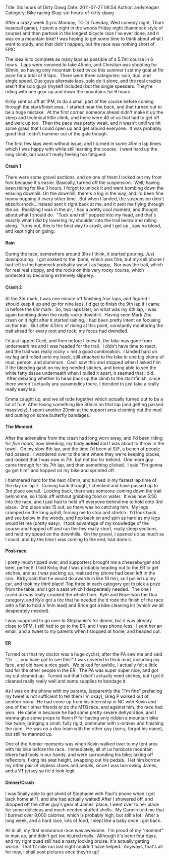 Title: Six hours of Dirty Dawg
Date: 2011-07-27 08:54
Author: andyreagan
Category: Bike racing
Slug: six-hours-of-dirty-dawg

After a crazy week (Lyric Monday, TOTS Tuesday, Wed comedy night, Thurs
baseball game), I spent a night in the woods Friday night (hammock style
of course) and then partook in the longest bicycle race I've ever done,
and it was on a mountain bike! I was hoping to get some time to think
about what I want to study, and that didn't happen, but the race was
nothing short of EPIC.

The idea is to complete as many laps as possible of a 5.7mi course in 6
hours.  Laps were rumored to take 45min, and Christian was shooting for
50min, so having only mountain biked twice this summer I set my goal at
1hr pace for a total of 6 laps.  There were three categories: solo, duo,
and single speed. Duo guys alternate laps, solo do it alone, and the
real crazies aren't the solo guys (myself included) but the single
speeders. They're riding with one gear up and down the mountains for 6
hours...

Kirby sent us off at 1PM, to do a small part of the course before coming
through the start/finish area.  I started near the back, and that turned
out to be a huge mistake.  At the first corner, someone ahead didn't
make it up the steep and technical little climb, and there were 40 of us
that had to get off and walk up too.  Then the pace was pretty weak, and
it wasn't until we hit some grass that I could open up and get around
everyone.  It was probably good that I didn't hammer out of the gate
though.

The first few laps went without issue, and I turned in some 45min lap
times which I was happy with while still learning the course.  I went
hard up the long climb, but wasn't really feeling too fatigued.

#### Crash 1

There were some gravel sections, and on one of them I locked out my
front fork because it's easier. Basically, turned off the suspension.
 Well, having been riding for like 3 hours, I forgot to unlock it and
went bombing down the ensuing downhill. On the downhill, there's a log
in the way, and I'd been fine bunny hopping it every other time.  But
when I landed, the suspension didn't absorb shock...instead sent it
right back at me, and it sent me flying through the air.  Realizing I
was in the air, I had a pretty cool moment, and thought about what I
should do.  "Tuck and roll" popped into my head, and that's exactly what
I did by lowering my shoulder into the trail below and rolling along.
 Turns out, this is the best way to crash, and I got up , saw no blood,
and kept right on going.

#### Rain

During the race, somewhere around 3hrs I think, it started pouring. Just
downpouring.  I got soaked to the  bone, which was fine, but my cell
phone I had left in the hammock probably wasn't as happy.  Nor was the
trail, which for real real sloppy, and the rocks on this very rocky
course, which protested by becoming extremely slippery.

#### Crash 2

At the 3hr mark, I was one minute off finishing four laps, and figured I
should keep it up and go for nine laps. I'd get to finish the 9th lap if
I came in before the 6hr mark.  So, two laps later, on what was my 6th
lap, I was again bombing down the really rocky downhill.  Having seen
Mark Zhu crash on it right after it started raining, I had been pretty
intent on focusing on the trail.  But after 4.5hrs of riding at this
point, constantly monitoring the trail ahead for every root and rock, my
focus had dwindled.

I'd just lapped Cecil, and then before I knew it, the bike was gone from
underneath me and I was headed for the trail.  I didn't have time to
react, and the trail was really rocky = not a good combination.  I
landed hard on my leg and rolled onto my back, still attached to the
bike in one big clump of mud, person, and aluminum.  Cecil saw this and
stopped when I asked him if the bleeding gash on my leg needed stiches,
and being able to see the white fatty tissue underneath when I pulled it
apart, it seemed that I did.  After debating whether to head back up the
climb to the start/finish, since there weren't actually any paramedics
there, I decided to just take a really really easy lap.

Emma caught up, and we all rode together which actually turned out to be
a lot of fun!  After losing something like 30min on that lap (and
getting passed massively), I spent another 20min at the support area
cleaning out the mud and putting on some butterfly bandages.

#### The Moment

After the adrenaline from the crash had long worn away, and I'd been
riding for *five hours*, now bleeding, my body **ached** and I was about
to throw in the towel.  On my slow 6th lap, and the time I'd been at
S/F, a bunch of people had passed.  I wandered over to the tent where
they we're keeping places, and looked that I was now in 7th, but not too
far behind.  One more guy came through for his 7th lap, and then
something clicked.  I said "I'm gonna go get him" and hopped on my bike
and sprinted off.

I hammered hard for the next 40min, and turned in my fastest lap time of
the day on lap 7.  Coming back through, I checked and have passed up to
3rd place overall.  Looking back, there was someone coming down the
trail behind me, so I took off without grabbing food or water.  It was
now 5:50 into the race, and I just had to hold off everyone behind me to
hold onto 3rd place.  2nd place was 15 out, so there was no catching
him.  My legs cramped on the long uphill, forcing me to stop and
stretch.  I'd look back and see below in the woods, and hop back on and
spin as hard as my legs would let me (pretty easy).  I took advantage of
my knowledge of the course and hopped off and ran the few really short,
really steep sections, and held my speed on the downhills.  On the
gravel, I opened up as much as I could, and by the time I was coming to
the end, had done it.

#### Post-race

I pretty much tipped over, and supporters brought me a cheeseburger and
beer, perfect!  I told Kirby that I was probably heading out to the ER
to get stiches, and as I was packing up, realized my phone had been left
in the rain.  Kirby said that he would do awards in like 10 min, so I
pulled up my car, and took my third place! Top three in each category
got to pick a prize from the table, and I got a seat which I desperately
needed.  The one I raced on was really crooked the whole time.  Kyle and
Brice won the Duo category, and Kyle got a tire that he needed (he'd
rode the finish of the race with a flat to hold a 1min lead) and Brice
got a bike cleaning kit (which we all desperately needed).

I was supposed to go over to Stephanie's for dinner, but it was already
close to 9PM, I still had to go to the ER, and I was phone-less.  I sent
her an email, and a tweet to my parents when I stopped at home, and
headed out.

#### ER

Turned out that my doctor was a huge cyclist, after the PA saw me and
said "Dr. ..., you have got to see this!" I was covered in thick mud,
including my face, and did have a nice gash.  We talked for awhile, I
actually felt a little bad for the other people in the ER.  The PA was
super super nice, and got my cut cleaned up.  Turned out that I didn't
actually need stiches, but I got it cleaned really really well and some
supplies to bandage it.

As I was on the phone with my parents, (apparently the "I'm fine"
prefacing my tweet is not sufficient to tell them I'm okay), Greg P
walked out of another room.  He had come up from his internship in NC
with Kevin and one of their other friends to do the MTB race, and
against him, the race had won.  He came in because he had some pretty
severe dehydration, and I wanna give some props to Kevin P for having
only ridden a mountain bike like twice, bringing a small, fully rigid,
commuter with v-brakes and finishing the race.  He was on a duo team
with the other guy (sorry, forgot his name), but still he manned up.

One of the funnier moments was when Kevin walked over to my tent area
with his bike before the race.  Immediately, all of us hardcore mountain
bikers had tools in our hands, and were surrounding his bike; taking off
reflectors, fixing his seat height, swapping out his pedals.  I let him
borrow my other pair of clipless shoes and pedals, since I was borrowing
James, and a VT jersey so he'd look legit.

#### Dinner/Crash

I was finally able to get ahold of Stephanie with Paul's phone when I
got back home at 11, and she had actually waited! After I showered off,
and dropped off the other guy's gear at James' place, I went over to her
place for some delicious and much needed stuffed shells.  My Garmin told
me that I burned over 8,000 calories, which is probably high, but still
a lot.  After a long week, and a hard race, lots of food, I slept like a
baby once I got back.

All in all, my first endurance race was awesome.  I'm proud of my
"moment" to man up, and didn't get too injured really.  Although it's
been four days, and my right quad still had a nasty looking bruise. It's
actually getting worse.  That 12 mile run last night couldn't have
helped.  Anyways, that's all for now, I shall post pictures once they're
up!
